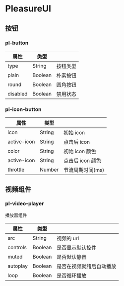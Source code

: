 # PleasureUI

## 按钮

### pl-button 

| 属性     | 类型    |          |
| -------- | ------- | -------- |
| type     | String  | 按钮类型 |
| plain    | Boolean | 朴素按钮 |
| round    | Boolean | 圆角按钮 |
| disabled | Boolean | 禁用状态 |

### pi-icon-button

| 属性        | 类型   |                  |
| ----------- | ------ | ---------------- |
| icon        | String | 初始 icon        |
| active-icon | String | 点击后 icon      |
| color       | String | 初始 icon 颜色   |
| active-icon | String | 点击后 icon 颜色 |
| throttle    | Number | 节流周期时间(ms) |

## 视频组件

### pl-video-player 

播放器组件

| 属性     | 类型    |                          |
| -------- | ------- | ------------------------ |
| src      | String  | 视频的 url               |
| controls | Boolean | 是否显示默认控件         |
| muted    | Boolean | 是否默认静音             |
| autoplay | Boolean | 是否在视频就绪后自动播放 |
| loop     | Boolean | 是否循环播放             |

